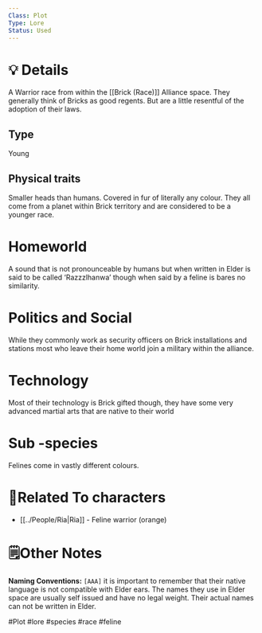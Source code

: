 ```yaml
---
Class: Plot
Type: Lore
Status: Used
---
```

# 💡 Details
 A Warrior race from within the [[Brick (Race)]] Alliance space. They generally think of Bricks as good regents. But are a little resentful of the adoption of their laws.
## Type
Young
## Physical traits
Smaller heads than humans. Covered in fur of literally any colour. They all come from a planet within Brick territory and are considered to be a younger race.
# Homeworld
A sound that is not pronounceable by humans but when written in Elder is said to be called ‘Razzzlhanwa’ though when said by a feline is bares no similarity.
# Politics and Social
While they commonly work as security officers on Brick installations and stations most who leave their home world join a military within the alliance.
# Technology
Most of their technology is Brick gifted though, they have some very advanced martial arts that are native to their world
# Sub -species 
Felines come in vastly different colours.
# **👤Related To characters**
- [[../People/Ria|Ria]] - Feline warrior (orange)
# **🗒️Other Notes**
**Naming Conventions:** ``[AAA]`` it is important to remember that their native language is not compatible with Elder ears. The names they use in Elder space are usually self issued and have no legal weight. Their actual names can not be written in Elder.

#Plot #lore #species #race #feline
